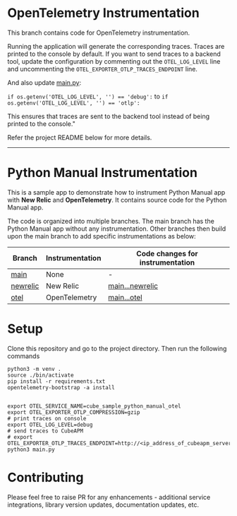 # OpenTelemetry Instrumentation

This branch contains code for OpenTelemetry instrumentation.

Running the application will generate the corresponding traces. Traces are printed to the console by default. If you want to send traces to a backend tool, update the configuration by commenting out the `OTEL_LOG_LEVEL` line and uncommenting the `OTEL_EXPORTER_OTLP_TRACES_ENDPOINT` line.

And also update [main.py](main.py):

`if os.getenv('OTEL_LOG_LEVEL', '') == 'debug':` to `if os.getenv('OTEL_LOG_LEVEL', '') == 'otlp':`

This ensures that traces are sent to the backend tool instead of being printed to the console."

Refer the project README below for more details.

---

# Python Manual Instrumentation

This is a sample app to demonstrate how to instrument Python Manual app with **New Relic** and **OpenTelemetry**. It contains source code for the Python Manual app.

The code is organized into multiple branches. The main branch has the Python Manual app without any instrumentation. Other branches then build upon the main branch to add specific instrumentations as below:

| Branch                                                                                         | Instrumentation | Code changes for instrumentation                                                                                |
| ---------------------------------------------------------------------------------------------- | --------------- | --------------------------------------------------------------------------------------------------------------- |
| [main](https://github.com/cubeapm/sample_app_python_manual/tree/main)         | None            | -                                                                                                               |
| [newrelic](https://github.com/cubeapm/sample_app_python_manual/tree/newrelic) | New Relic       | [main...newrelic](https://github.com/cubeapm/sample_app_python_manual/compare/main...newrelic) |
| [otel](https://github.com/cubeapm/sample_app_python_manual/tree/otel)         | OpenTelemetry   | [main...otel](https://github.com/cubeapm/sample_app_python_manual/compare/main...otel)         |

# Setup

Clone this repository and go to the project directory. Then run the following commands

```
python3 -m venv .
source ./bin/activate
pip install -r requirements.txt
opentelemetry-bootstrap -a install


export OTEL_SERVICE_NAME=cube_sample_python_manual_otel
export OTEL_EXPORTER_OTLP_COMPRESSION=gzip
# print traces on console
export OTEL_LOG_LEVEL=debug
# send traces to CubeAPM
# export OTEL_EXPORTER_OTLP_TRACES_ENDPOINT=http://<ip_address_of_cubeapm_server>:4318/v1/traces
python3 main.py
```

# Contributing

Please feel free to raise PR for any enhancements - additional service integrations, library version updates, documentation updates, etc.
